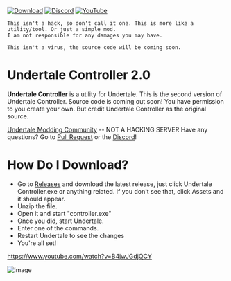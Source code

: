 [![Download](https://img.shields.io/github/downloads/Great-Hacking/Undertale-Controller-2.0/total?color=white&label=download&logo=download&logoColor=white&style=for-the-badge)](https://github.com/Great-Hacking/Undertale-Controller-2.0/releases/latest/download/undertale-controller-2.zip) [![Discord](https://img.shields.io/discord/837913409365475328?color=blue&label=discord&logo=discord&logoColor=blue&style=for-the-badge)](https://discord.gg/9S8xuFsQsU) [![YouTube](https://img.shields.io/youtube/channel/subscribers/UCL3XW3JfhRCZpeHJOFAV56Q?color=red&label=youtube&logo=youtube&logoColor=red&style=for-the-badge)](https://www.youtube.com/channel/UCL3XW3JfhRCZpeHJOFAV56Q/?sub_confirmation=1)

```
This isn't a hack, so don't call it one. This is more like a utility/tool. Or just a simple mod.
I am not responsible for any damages you may have.

This isn't a virus, the source code will be coming soon.
```

# Undertale Controller 2.0
**Undertale Controller** is a utility for Undertale.
This is the second version of Undertale Controller. Source code is coming out soon! You have permission to you create your own. But credit Undertale Controller as the original source.

[Undertale Modding Community](https://discord.gg/u6YAkNxq6P) -- NOT A HACKING SERVER
Have any questions? Go to [Pull Request](https://github.com/Great-Hacking/Undertale-Controller-2.0/pulls) or the [Discord](https://discord.gg/KcYsGEwE)!
# How Do I Download?
- Go to [Releases](https://github.com/Great-Hacking/Undertale-Controller-2.0/releases) and download the latest release, just click Undertale Controller.exe or anything related. If you don't see that, click Assets and it should appear.
- Unzip the file.
- Open it and start "controller.exe"
- Once you did, start Undertale.
- Enter one of the commands.
- Restart Undertale to see the changes
- You're all set!



https://www.youtube.com/watch?v=B4jwJGdjQCY

![image](https://user-images.githubusercontent.com/64395933/117554932-c11cc280-b028-11eb-9d5c-7bc9867e33f2.png)

